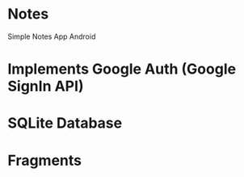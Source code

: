 # Notes
Simple Notes App Android

# Implements Google Auth (Google SignIn API)
# SQLite Database
# Fragments
